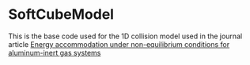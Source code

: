 ﻿# SoftCubeModel
This is the base code used for the 1D collision model used in the journal article [Energy accommodation under non-equilibrium conditions for aluminum-inert gas systems](https://www.sciencedirect.com/science/article/pii/S0039602817309743)
